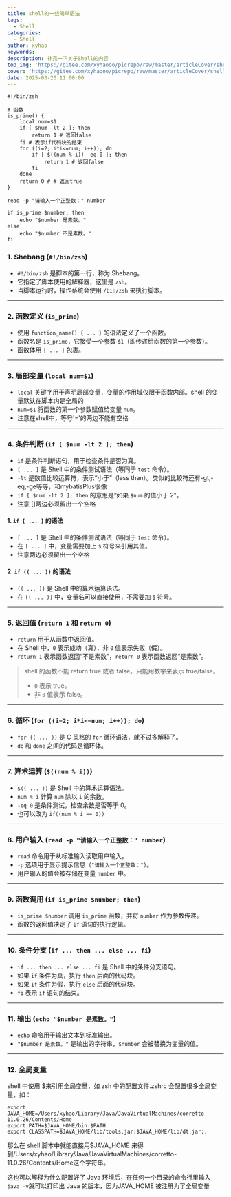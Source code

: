 ```yaml
---
title: shell的一些简单语法
tags:
  - Shell
categories:
  - Shell
author: xyhao
keywords: 
description: 补充一下关于Shell的内容
top_img: 'https://gitee.com/xyhaooo/picrepo/raw/master/articleCover/shell.png'
cover: 'https://gitee.com/xyhaooo/picrepo/raw/master/articleCover/shell.png'
date: 2025-03-20 11:00:00
---
```


```shell
#!/bin/zsh

# 函数
is_prime() {
    local num=$1
    if [ $num -lt 2 ]; then
        return 1 # 返回false
    fi # 表示if代码块的结束
    for ((i=2; i*i<=num; i++)); do
        if [ $((num % i)) -eq 0 ]; then
            return 1 # 返回false
        fi
    done
    return 0 # # 返回true
}

read -p "请输入一个正整数：" number

if is_prime $number; then
    echo "$number 是素数。"
else
    echo "$number 不是素数。"
fi
```

### 1. Shebang (`#!/bin/zsh`)
+ `#!/bin/zsh` 是脚本的第一行，称为 Shebang。
+ 它指定了脚本使用的解释器，这里是 `zsh`。
+ 当脚本运行时，操作系统会使用 `/bin/zsh` 来执行脚本。

---

### 2. 函数定义 (`is_prime`)
+ 使用 `function_name() { ... }` 的语法定义了一个函数。
+ 函数名是 `is_prime`，它接受一个参数 `$1`（即传递给函数的第一个参数）。
+ 函数体用 `{ ... }` 包裹。

---

### 3. 局部变量 (`local num=$1`)
+ `local` 关键字用于声明局部变量，变量的作用域仅限于函数内部。shell 的变量默认在脚本内是全局的
+ `num=$1` 将函数的第一个参数赋值给变量 `num`。
+ 注意在shell中，等号'='的两边不能有空格

---

### 4. 条件判断 (`if [ $num -lt 2 ]; then`)
+ `if` 是条件判断语句，用于检查条件是否为真。
+ `[ ... ]` 是 Shell 中的条件测试语法（等同于 `test` 命令）。
+ `-lt` 是数值比较运算符，表示“小于”（less than）。类似的比较符还有-gt,-eq,-ge等等，和mybatisPlus很像
+ `if [ $num -lt 2 ]; then` 的意思是“如果 `$num` 的值小于 2”。
+ 注意 []两边必须留出一个空格

#### 1. `if [ ... ]` 的语法
+ `[ ... ]` 是 Shell 中的条件测试语法（等同于 `test` 命令）。
+ 在 `[ ... ]` 中，变量需要加上 `$` 符号来引用其值。
+ 注意两边必须留出一个空格

#### 2. `if (( ... ))` 的语法
+ `(( ... ))` 是 Shell 中的算术运算语法。
+ 在 `(( ... ))` 中，变量名可以直接使用，不需要加 `$` 符号。

---

### 5. 返回值 (`return 1` 和 `return 0`)
+ `return` 用于从函数中返回值。
+ 在 Shell 中，`0` 表示成功（真），非 `0` 值表示失败（假）。
+ `return 1` 表示函数返回“不是素数”，`return 0` 表示函数返回“是素数”。

> shell 的函数不能 return true 或者 false。只能用数字来表示 true/false。
>
> + `0` 表示 true。
> + 非 `0` 值表示 false。
>

---

### 6. 循环 (`for ((i=2; i*i<=num; i++)); do`)
+ `for (( ... ))` 是 C 风格的 `for` 循环语法，就不过多解释了。
+ `do` 和 `done` 之间的代码是循环体。

---

### 7. 算术运算 (`$((num % i))`)
+ `$(( ... ))` 是 Shell 中的算术运算语法。
+ `num % i` 计算 `num` 除以 `i` 的余数。
+ `-eq 0` 是条件测试，检查余数是否等于 0。
+ 也可以改为 `if((num % i == 0))`

---

### 8. 用户输入 (`read -p "请输入一个正整数：" number`)
+ `read` 命令用于从标准输入读取用户输入。
+ `-p` 选项用于显示提示信息（`"请输入一个正整数："`）。
+ 用户输入的值会被存储在变量 `number` 中。

---

### 9. 函数调用 (`if is_prime $number; then`)
+ `is_prime $number` 调用 `is_prime` 函数，并将 `number` 作为参数传递。
+ 函数的返回值决定了 `if` 语句的执行逻辑。

---

### 10. 条件分支 (`if ... then ... else ... fi`)
+ `if ... then ... else ... fi` 是 Shell 中的条件分支语句。
+ 如果 `if` 条件为真，执行 `then` 后面的代码块。
+ 如果 `if` 条件为假，执行 `else` 后面的代码块。
+ `fi` 表示 `if` 语句的结束。

---

### 11. 输出 (`echo "$number 是素数。"`)
+ `echo` 命令用于输出文本到标准输出。
+ `"$number 是素数。"` 是输出的字符串，`$number` 会被替换为变量的值。

---

### 12. 全局变量
shell 中使用 $来引用全局变量，如 zsh 中的配置文件.zshrc 会配置很多全局变量，如：

```shell
export JAVA_HOME=/Users/xyhao/Library/Java/JavaVirtualMachines/corretto-11.0.26/Contents/Home
export PATH=$JAVA_HOME/bin:$PATH
export CLASSPATH=$JAVA_HOME/lib/tools.jar:$JAVA_HOME/lib/dt.jar:.
```

那么在 shell 脚本中就能直接用$JAVA_HOME 来得到/Users/xyhao/Library/Java/JavaVirtualMachines/corretto-11.0.26/Contents/Home这个字符串。

这也可以解释为什么配置好了 Java 环境后，在任何一个目录的命令行里输入 `java -v`就可以打印出 Java 的版本，因为JAVA_HOME 被注册为了全局变量


